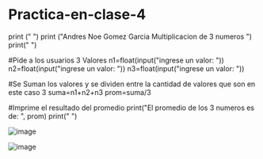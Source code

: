 # Practica-en-clase-4

print (" ")
print ("Andres Noe Gomez Garcia Multiplicacion de 3 numeros ")
print(" ")

#Pide a los usuarios 3 Valores
n1=float(input("ingrese un valor: "))
n2=float(input("ingrese un valor: "))
n3=float(input("ingrese un valor: "))

#Se Suman los valores y se dividen entre la cantidad de valores que son en este caso 3
suma=n1+n2+n3
prom=suma/3

#Imprime el resultado del promedio
print("El promedio de los 3 numeros es de: ", prom)
print(" ")

![image](https://github.com/user-attachments/assets/27e7d5c7-2e8e-4fb5-addb-06e31c57d8c6)

![image](https://github.com/user-attachments/assets/23a0a799-3b4e-4917-89ea-dedf10d3175e)

